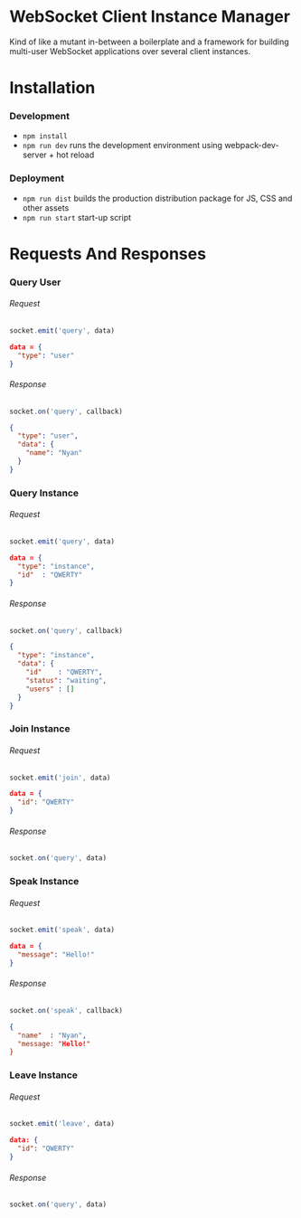 # WebSocket Client Instance Manager

Kind of like a mutant in-between a boilerplate and a framework for building multi-user WebSocket applications over several client instances.

# Installation

### Development

* `npm install`
* `npm run dev` runs the development environment using webpack-dev-server + hot reload

### Deployment

* `npm run dist` builds the production distribution package for JS, CSS and other assets
* `npm run start` start-up script

# Requests And Responses

### Query User

###### Request
```js
socket.emit('query', data)
```
```json
data = {
  "type": "user"
}
```
###### Response
```js
socket.on('query', callback)
```
```json
{
  "type": "user",
  "data": {
    "name": "Nyan"
  }
}
```

### Query Instance
###### Request
```js
socket.emit('query', data)
```
```json
data = {
  "type": "instance",
  "id"  : "QWERTY"
}
```
###### Response
```js
socket.on('query', callback)
```
```json
{
  "type": "instance",
  "data": {
    "id"    : "QWERTY",
    "status": "waiting",
    "users" : []
  }
}
```

### Join Instance
###### Request
```js
socket.emit('join', data)
```
```json
data = {
  "id": "QWERTY"
}
```
###### Response
```js
socket.on('query', data)
```

### Speak Instance
###### Request
```js
socket.emit('speak', data)
```
```json
data = {
  "message": "Hello!"
}
```
###### Response
```js
socket.on('speak', callback)
```
```json
{
  "name"  : "Nyan",
  "message: "Hello!"
}
```

### Leave Instance
###### Request
```js
socket.emit('leave', data)
```
```json
data: {
  "id": "QWERTY"
}
```
###### Response
```js
socket.on('query', data)
```